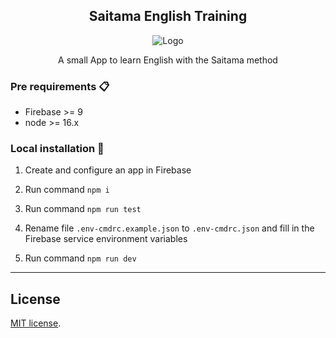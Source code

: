 
<p align="center">
  <h2 align="center">Saitama English Training</h2>
  <p align="center"><img src="https://i.imgur.com/q0WBVua.png" alt="Logo"></p>
  <p align="center">A small App to learn English with the Saitama method</p>
</p>

### Pre requirements 📋

- Firebase >= 9
- node >= 16.x


### Local installation 🔧

1. Create and configure an app in Firebase

2. Run command `npm i`

3. Run command `npm run test`

4. Rename file `.env-cmdrc.example.json` to `.env-cmdrc.json` and fill in the Firebase service environment variables

5. Run command `npm run dev` 

------------------------
## License

[MIT license](https://opensource.org/licenses/MIT).